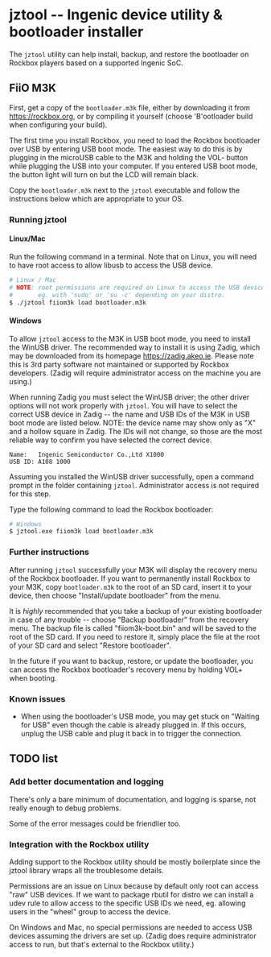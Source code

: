 # jztool -- Ingenic device utility & bootloader installer

The `jztool` utility can help install, backup, and restore the bootloader on
Rockbox players based on a supported Ingenic SoC.

## FiiO M3K

First, get a copy of the `bootloader.m3k` file, either by downloading it
from <https://rockbox.org>, or by compiling it yourself (choose 'B'ootloader
build when configuring your build).

The first time you install Rockbox, you need to load the Rockbox bootloader
over USB by entering USB boot mode. The easiest way to do this is by plugging
in the microUSB cable to the M3K and holding the VOL- button while plugging
the USB into your computer. If you entered USB boot mode, the button light
will turn on but the LCD will remain black.

Copy the `bootloader.m3k` next to the `jztool` executable and follow the
instructions below which are appropriate to your OS.

### Running jztool

#### Linux/Mac

Run the following command in a terminal. Note that on Linux, you will need to
have root access to allow libusb to access the USB device.

```sh
# Linux / Mac
# NOTE: root permissions are required on Linux to access the USB device
#       eg. with 'sudo' or 'su -c' depending on your distro.
$ ./jztool fiiom3k load bootloader.m3k
```

#### Windows

To allow `jztool` access to the M3K in USB boot mode, you need to install
the WinUSB driver. The recommended way to install it is using Zadig, which
may be downloaded from its homepage <https://zadig.akeo.ie>. Please note
this is 3rd party software not maintained or supported by Rockbox developers.
(Zadig will require administrator access on the machine you are using.)

When running Zadig you must select the WinUSB driver; the other driver options
will not work properly with `jztool`. You will have to select the correct USB
device in Zadig -- the name and USB IDs of the M3K in USB boot mode are listed
below. NOTE: the device name may show only as "X" and a hollow square in Zadig.
The IDs will not change, so those are the most reliable way to confirm you have
selected the correct device.

```
Name:   Ingenic Semiconductor Co.,Ltd X1000
USB ID: A108 1000
```

Assuming you installed the WinUSB driver successfully, open a command prompt
in the folder containing `jztool`. Administrator access is not required for
this step.

Type the following command to load the Rockbox bootloader:

```sh
# Windows
$ jztool.exe fiiom3k load bootloader.m3k
```

### Further instructions

After running `jztool` successfully your M3K will display the recovery menu
of the Rockbox bootloader. If you want to permanently install Rockbox to your
M3K, copy `bootloader.m3k` to the root of an SD card, insert it to your device,
then choose "Install/update bootloader" from the menu.

It is _highly_ recommended that you take a backup of your existing bootloader
in case of any trouble -- choose "Backup bootloader" from the recovery menu.
The backup file is called "fiiom3k-boot.bin" and will be saved to the root of
the SD card. If you need to restore it, simply place the file at the root of
your SD card and select "Restore bootloader".

In the future if you want to backup, restore, or update the bootloader, you
can access the Rockbox bootloader's recovery menu by holding VOL+ when booting.

### Known issues

- When using the bootloader's USB mode, you may get stuck on "Waiting for USB"
  even though the cable is already plugged in. If this occurs, unplug the USB
  cable and plug it back in to trigger the connection.


## TODO list

### Add better documentation and logging

There's only a bare minimum of documentation, and logging is sparse, not
really enough to debug problems.

Some of the error messages could be friendlier too.

### Integration with the Rockbox utility

Adding support to the Rockbox utility should be mostly boilerplate since the
jztool library wraps all the troublesome details.

Permissions are an issue on Linux because by default only root can access
"raw" USB devices. If we want to package rbutil for distro we can install
a udev rule to allow access to the specific USB IDs we need, eg. allowing
users in the "wheel" group to access the device.

On Windows and Mac, no special permissions are needed to access USB devices
assuming the drivers are set up. (Zadig does require administrator access
to run, but that's external to the Rockbox utility.)
